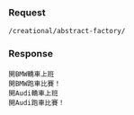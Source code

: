 
### Request 
`/creational/abstract-factory/`

### Response
    開BMW轎車上班
    開BMW跑車比賽！
    開Audi轎車上班
    開Audi跑車比賽！